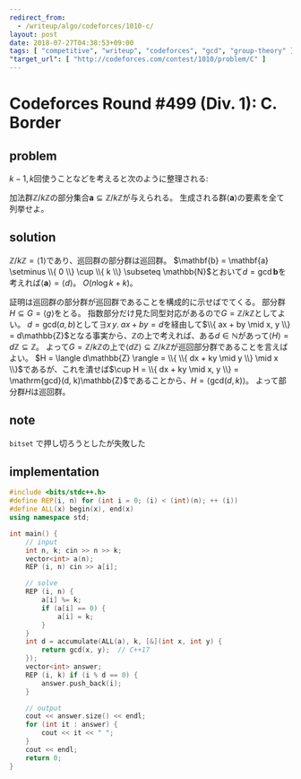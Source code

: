 ```yaml
---
redirect_from:
  - /writeup/algo/codeforces/1010-c/
layout: post
date: 2018-07-27T04:38:53+09:00
tags: [ "competitive", "writeup", "codeforces", "gcd", "group-theory" ]
"target_url": [ "http://codeforces.com/contest/1010/problem/C" ]
---
```


# Codeforces Round #499 (Div. 1): C. Border

## problem

$k - 1, k$回使うことなどを考えると次のように整理される:

加法群$\mathbb{Z}/k\mathbb{Z}$の部分集合$\mathbf{a} \subseteq \mathbb{Z}/k\mathbb{Z}$が与えられる。
生成される群$\langle \mathbf{a} \rangle$の要素を全て列挙せよ。

## solution

$\mathbb{Z}/k\mathbb{Z} = \langle 1 \rangle$であり、巡回群の部分群は巡回群。
$\mathbf{b} = \mathbf{a} \setminus \\{ 0 \\} \cup \\{ k \\} \subseteq \mathbb{N}$とおいて$d = \mathrm{gcd} \, \mathbf{b}$を考えれば$\langle \mathbf{a} \rangle = \langle d \rangle$。
$O(n \log k + k)$。

証明は巡回群の部分群が巡回群であることを構成的に示せばでてくる。
部分群$H \subseteq G = \langle g \rangle$をとる。
指数部分だけ見た同型対応があるので$G = \mathbb{Z}/k\mathbb{Z}$としてよい。
$d = \mathrm{gcd}(a, b)$として$\exists x \, y. \; ax + by = d$を経由して$\\{ ax + by \mid x, y \\} = d\mathbb{Z}$となる事実から、$\mathbb{Z}$の上で考えれば、ある$d \in \mathbb{N}$があって$\langle H \rangle = d\mathbb{Z} \subseteq \mathbb{Z}$。
よって$G = \mathbb{Z}/k\mathbb{Z}$の上で$\langle d\mathbb{Z} \rangle \subseteq \mathbb{Z}/k\mathbb{Z}$が巡回部分群であることを言えばよい。
$H = \langle d\mathbb{Z} \rangle = \\{ \\{ dx + ky \mid y \\} \mid x \\}$であるが、これを潰せば$\cup H = \\{ dx + ky \mid x, y \\} = \mathrm{gcd}(d, k)\mathbb{Z}$であることから、$H = \langle \mathrm{gcd}(d, k) \rangle$。
よって部分群$H$は巡回群。

## note

`bitset` で押し切ろうとしたが失敗した

## implementation

``` c++
#include <bits/stdc++.h>
#define REP(i, n) for (int i = 0; (i) < (int)(n); ++ (i))
#define ALL(x) begin(x), end(x)
using namespace std;

int main() {
    // input
    int n, k; cin >> n >> k;
    vector<int> a(n);
    REP (i, n) cin >> a[i];

    // solve
    REP (i, n) {
        a[i] %= k;
        if (a[i] == 0) {
            a[i] = k;
        }
    }
    int d = accumulate(ALL(a), k, [&](int x, int y) {
        return gcd(x, y);  // C++17
    });
    vector<int> answer;
    REP (i, k) if (i % d == 0) {
        answer.push_back(i);
    }

    // output
    cout << answer.size() << endl;
    for (int it : answer) {
        cout << it << " ";
    }
    cout << endl;
    return 0;
}
```
